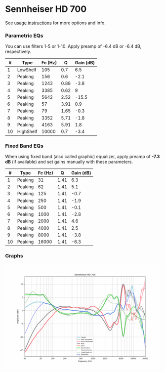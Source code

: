 # Sennheiser HD 700
See [usage instructions](https://github.com/jaakkopasanen/AutoEq#usage) for more options and info.

### Parametric EQs
You can use filters 1-5 or 1-10. Apply preamp of -6.4 dB or -6.4 dB, respectively.

|   # | Type      |   Fc (Hz) |    Q |   Gain (dB) |
|-----|-----------|-----------|------|-------------|
|   1 | LowShelf  |       105 | 0.7  |         6.5 |
|   2 | Peaking   |       156 | 0.6  |        -2.1 |
|   3 | Peaking   |      1243 | 0.88 |        -3.8 |
|   4 | Peaking   |      3385 | 0.62 |         9   |
|   5 | Peaking   |      5642 | 2.52 |       -15.5 |
|   6 | Peaking   |        57 | 3.91 |         0.9 |
|   7 | Peaking   |        79 | 1.65 |        -0.3 |
|   8 | Peaking   |      3352 | 5.71 |        -1.8 |
|   9 | Peaking   |      4163 | 5.91 |         1.8 |
|  10 | HighShelf |     10000 | 0.7  |        -3.4 |

### Fixed Band EQs
When using fixed band (also called graphic) equalizer, apply preamp of **-7.3 dB** (if available) and set gains manually with these parameters.

|   # | Type    |   Fc (Hz) |    Q |   Gain (dB) |
|-----|---------|-----------|------|-------------|
|   1 | Peaking |        31 | 1.41 |         6.3 |
|   2 | Peaking |        62 | 1.41 |         5.1 |
|   3 | Peaking |       125 | 1.41 |        -0.7 |
|   4 | Peaking |       250 | 1.41 |        -1.9 |
|   5 | Peaking |       500 | 1.41 |        -0.1 |
|   6 | Peaking |      1000 | 1.41 |        -2.8 |
|   7 | Peaking |      2000 | 1.41 |         4.6 |
|   8 | Peaking |      4000 | 1.41 |         2.5 |
|   9 | Peaking |      8000 | 1.41 |        -3.8 |
|  10 | Peaking |     16000 | 1.41 |        -6.3 |

### Graphs
![](./Sennheiser%20HD%20700.png)
